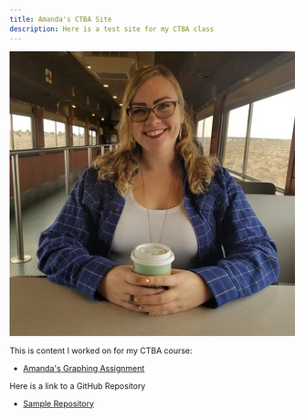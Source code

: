 ```yaml
---
title: Amanda's CTBA Site
description: Here is a test site for my CTBA class
---
```


![My Picture](/pictures/GCPicture.jpg)

This is content I worked on for my CTBA course:

- [Amanda's Graphing Assignment](/graphing/index.md)

Here is a link to a GitHub Repository

- [Sample Repository](https://github.com/amandalem/CTBA)

